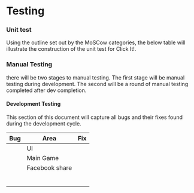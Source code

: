 # Testing

### Unit test
Using the outline set out by the MoSCow categories, the below table will illustrate the construction of the unit test for Click It!.

### Manual Testing
there will be two stages to manual testing. The first stage will be manual testing during development. The second will be a round of manual testing completed after dev completion.

#### Development Testing
This section of this document will capture all bugs and their fixes found during the development cycle. 

|Bug|Area|Fix|
|---|---|---|
||UI||
||Main Game||
||Facebook share||
||||
||||
||||
||||
||||
||||